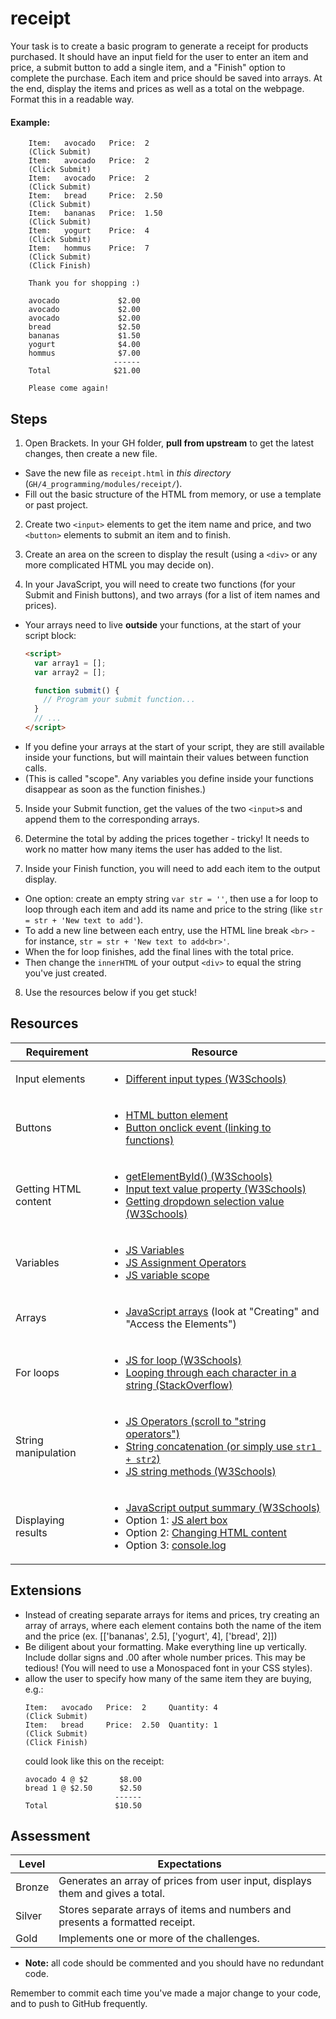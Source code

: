 # receipt

Your task is to create a basic program to generate a receipt for products purchased. It should have an input field for the user to enter an item and price, a submit button to add a single item, and a "Finish" option to complete the purchase. Each item and price should be saved into arrays. At the end, display the items and prices as well as a total on the webpage. Format this in a readable way.

#### Example:

```
    Item:   avocado   Price:  2
    (Click Submit)
    Item:   avocado   Price:  2
    (Click Submit)
    Item:   avocado   Price:  2
    (Click Submit)
    Item:   bread     Price:  2.50
    (Click Submit)
    Item:   bananas   Price:  1.50
    (Click Submit)
    Item:   yogurt    Price:  4
    (Click Submit)
    Item:   hommus    Price:  7
    (Click Submit)
    (Click Finish)

    Thank you for shopping :)

    avocado             $2.00
    avocado             $2.00
    avocado             $2.00
    bread               $2.50
    bananas             $1.50
    yogurt              $4.00
    hommus              $7.00
                       ------
    Total              $21.00

    Please come again!
```

## Steps

1. Open Brackets. In your GH folder, **pull from upstream** to get the latest changes, then create a new file.

  - Save the new file as `receipt.html` in *this directory* (`GH/4_programming/modules/receipt/`).
  - Fill out the basic structure of the HTML from memory, or use a template or past project.

2. Create two `<input>` elements to get the item name and price, and two `<button>` elements to submit an item and to finish.

3. Create an area on the screen to display the result (using a `<div>` or any more complicated HTML you may decide on).

4. In your JavaScript, you will need to create two functions (for your Submit and Finish buttons), and two arrays (for a list of item names and prices).

  - Your arrays need to live **outside** your functions, at the start of your script block:
    ```html
    <script>
      var array1 = [];
      var array2 = [];

      function submit() {
        // Program your submit function...
      }
      // ...
    </script>
    ```
  - If you define your arrays at the start of your script, they are still available inside your functions, but will maintain their values between function calls.
  - (This is called "scope". Any variables you define inside your functions disappear as soon as the function finishes.)

5. Inside your Submit function, get the values of the two `<input>`s and append them to the corresponding arrays.

6. Determine the total by adding the prices together - tricky! It needs to work no matter how many items the user has added to the list.

7. Inside your Finish function, you will need to add each item to the output display.

  - One option: create an empty string `var str = ''`, then use a for loop to loop through each item and add its name and price to the string (like `str = str + 'New text to add'`).
  - To add a new line between each entry, use the HTML line break `<br>` - for instance, `str = str + 'New text to add<br>'`.
  - When the for loop finishes, add the final lines with the total price.
  - Then change the `innerHTML` of your output `<div>` to equal the string you've just created.

8. Use the resources below if you get stuck!

## Resources

| Requirement | Resource |
|-------------|----------|
| Input elements | <ul><li>[Different input types (W3Schools)](https://www.w3schools.com/tags/att_input_type.asp)</li></ul> |
| Buttons     | <ul><li>[HTML button element](https://www.w3schools.com/tags/tag_button.asp)</li><li>[Button onclick event (linking to functions)](https://www.w3schools.com/jsref/event_onclick.asp)</li></ul> |
| Getting HTML content | <ul><li>[getElementById() (W3Schools)](https://www.w3schools.com/jsref/met_document_getelementbyid.asp)</li><li>[Input text value property (W3Schools)](https://www.w3schools.com/jsref/prop_text_value.asp)</li><li>[Getting dropdown selection value (W3Schools)](https://www.w3schools.com/jsref/prop_select_value.asp)</li></ul> |
| Variables            | <ul><li>[JS Variables](https://www.w3schools.com/js/js_assignment.asp)</li><li>[JS Assignment Operators](https://www.w3schools.com/js/js_assignment.asp)</li><li>[JS variable scope](https://www.w3schools.com/js/js_scope.asp)</li></ul> |
| Arrays               | <ul><li>[JavaScript arrays](https://www.w3schools.com/js/js_arrays.asp) (look at "Creating" and "Access the Elements")</li></ul> |
| For loops            | <ul><li>[JS for loop (W3Schools)](https://www.w3schools.com/js/js_loop_for.asp)</li><li>[Looping through each character in a string (StackOverflow)](https://stackoverflow.com/a/1967132/4080966)</li></ul> |
| String manipulation  | <ul><li>[JS Operators (scroll to "string operators")](https://www.w3schools.com/js/js_operators.asp)</li><li>[String concatenation (or simply use `str1 + str2`)](https://www.w3schools.com/jsref/jsref_concat_string.asp)</li><li>[JS string methods (W3Schools)](https://www.w3schools.com/js/js_string_methods.asp)</li></ul> |
| Displaying results   | <ul><li>[JavaScript output summary (W3Schools)](https://www.w3schools.com/js/js_output.asp)</li><li>Option 1: [JS alert box](https://www.w3schools.com/js/js_popup.asp)</li><li>Option 2: [Changing HTML content](https://www.w3schools.com/js/js_htmldom_html.asp)</li><li>Option 3: [console.log](https://www.w3schools.com/jsref/met_console_log.asp)</li></ul> |

## Extensions

- Instead of creating separate arrays for items and prices, try creating an array of arrays, where each element contains both the name of the item and the price (ex. [['bananas', 2.5], ['yogurt', 4], ['bread', 2]])
- Be diligent about your formatting. Make everything line up vertically. Include dollar signs and .00 after whole number prices. This may be tedious! (You will need to use a Monospaced font in your CSS styles).
- allow the user to specify how many of the same item they are buying, e.g.:
    ```
    Item:   avocado   Price:  2     Quantity: 4
    (Click Submit)
    Item:   bread     Price:  2.50  Quantity: 1
    (Click Submit)
    (Click Finish)
    ```
    could look like this on the receipt:
    ```
    avocado 4 @ $2       $8.00
    bread 1 @ $2.50      $2.50
                        ------
    Total               $10.50
    ```

## Assessment

| Level  | Expectations |
|--------|--------------|
| Bronze   | Generates an array of prices from user input, displays them and gives a total. |
| Silver   | Stores separate arrays of items and numbers and presents a formatted receipt. |
| Gold     | Implements one or more of the challenges. |

- **Note:** all code should be commented and you should have no redundant code.

Remember to commit each time you've made a major change to your code, and to push to GitHub frequently.
